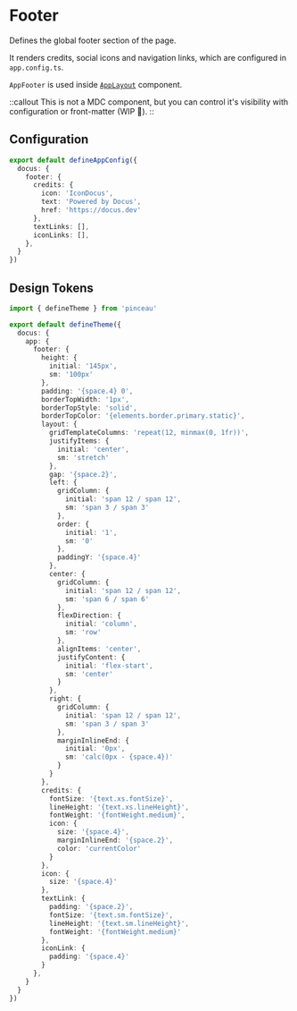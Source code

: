 # Footer

Defines the global footer section of the page. 

It renders credits, social icons and navigation links, which are configured in `app.config.ts`.

`AppFooter` is used inside [`AppLayout`](/components/layout/app-layout) component.

::callout
This is not a MDC component, but you can control it's visibility with configuration or front-matter (WIP 🚧).
::

## Configuration

```ts [app.config.ts]
export default defineAppConfig({
  docus: {
    footer: {
      credits: {
        icon: 'IconDocus',
        text: 'Powered by Docus',
        href: 'https://docus.dev'
      },
      textLinks: [],
      iconLinks: [],
    },
  }
})
```

## Design Tokens

```ts [tokens.config.ts]
import { defineTheme } from 'pinceau'

export default defineTheme({
  docus: {
    app: {
      footer: {
        height: {
          initial: '145px',
          sm: '100px'
        },
        padding: '{space.4} 0',
        borderTopWidth: '1px',
        borderTopStyle: 'solid',
        borderTopColor: '{elements.border.primary.static}',
        layout: {
          gridTemplateColumns: 'repeat(12, minmax(0, 1fr))',
          justifyItems: {
            initial: 'center',
            sm: 'stretch'
          },
          gap: '{space.2}',
          left: {
            gridColumn: {
              initial: 'span 12 / span 12',
              sm: 'span 3 / span 3'
            },
            order: {
              initial: '1',
              sm: '0'
            },
            paddingY: '{space.4}'
          },
          center: {
            gridColumn: {
              initial: 'span 12 / span 12',
              sm: 'span 6 / span 6'
            },
            flexDirection: {
              initial: 'column',
              sm: 'row'
            },
            alignItems: 'center',
            justifyContent: {
              initial: 'flex-start',
              sm: 'center'
            }
          },
          right: {
            gridColumn: {
              initial: 'span 12 / span 12',
              sm: 'span 3 / span 3'
            },
            marginInlineEnd: {
              initial: '0px',
              sm: 'calc(0px - {space.4})'
            }
          }
        },
        credits: {
          fontSize: '{text.xs.fontSize}',
          lineHeight: '{text.xs.lineHeight}',
          fontWeight: '{fontWeight.medium}',
          icon: {
            size: '{space.4}',
            marginInlineEnd: '{space.2}',
            color: 'currentColor'
          }
        },
        icon: {
          size: '{space.4}'
        },
        textLink: {
          padding: '{space.2}',
          fontSize: '{text.sm.fontSize}',
          lineHeight: '{text.sm.lineHeight}',
          fontWeight: '{fontWeight.medium}'
        },
        iconLink: {
          padding: '{space.4}'
        }
      },
    }
  }
})
```